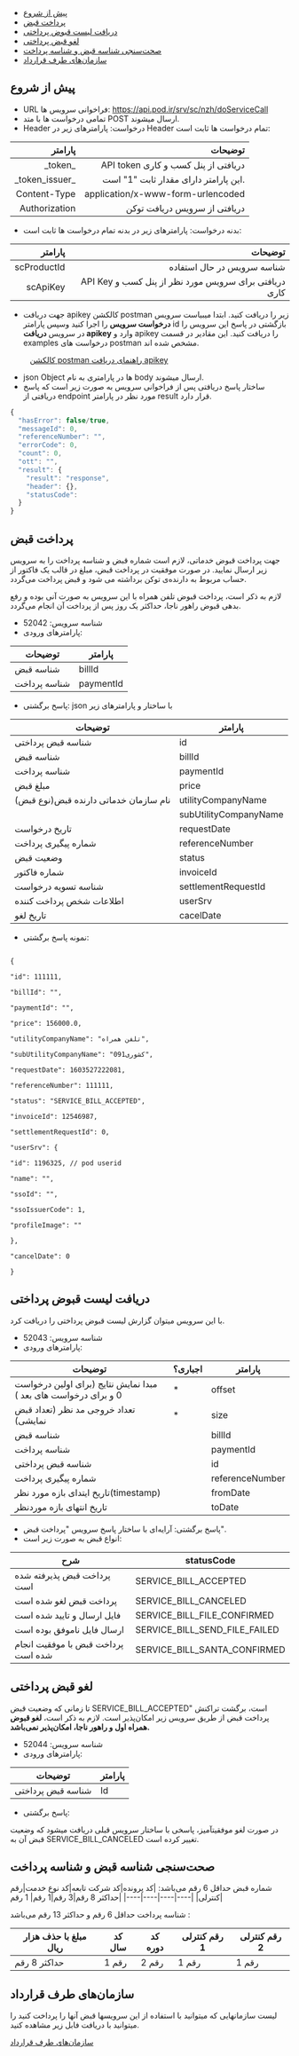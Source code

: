- [پیش از شروع](#menu)
- [پرداخت قبض](#menu)
- [دریافت لیست قبوض پرداختی](#menu)
- [لغو قبض پرداختی](#menu)
- [صحت­‌سنجی شناسه قبض و شناسه پرداخت](#menu)
- [سازمان‌های طرف قرارداد](#menu)

## پیش از شروع
* URL فراخوانی سرویس ها: https://api.pod.ir/srv/sc/nzh/doServiceCall
* تمامی درخواست ها با متد POST ارسال می­شوند.
* Header درخواست:
پارامترهای زیر در Header تمام درخواست ها ثابت است:

|           پارامتر    |    توضیحات                                 |
|----------------------:|---------------------------------------------:|
|    \_token\_    |    API token دریافتی از پنل کسب و کاری    |
|    \_token_issuer\_    |    این پارامتر دارای مقدار ثابت "1" است.    |
|    Content-Type    |    application/x-www-form-urlencoded    |
|   Authorization    |     دریافتی از سرویس دریافت توکن    |

* بدنه درخواست:
پارامترهای زیر در بدنه تمام درخواست ها ثابت است:

|    پارامتر    |    توضیحات    |
|-------------------:|----------------------------------------------------------------:|
|    scProductId    |    شناسه سرویس در حال استفاده    |
|    scApiKey    |    API Key دریافتی برای سرویس مورد   نظر از پنل کسب و کاری     |  

- جهت دریافت apikey کالکشن postman زیر را دریافت کنید. ابتدا میبیاست سرویس **درخواست سرویس** را اجرا کنید وسپس پارامتر id بازگشتی در پاسخ این سرویس را در سرویس **دریافت apikey** وارد و apikey را دریافت کنید. این مقادیر در قسمت examples درخواست های postman مشخص شده اند.  

&nbsp;&nbsp;&nbsp;&nbsp;&nbsp;&nbsp;&nbsp;&nbsp;&nbsp;[کالکشن postman راهنمای دریافت apikey](https://space.pod.ir/file/B9SAPKV6CHX9MUX6?dl=1)

* json Object ها در پارامتری به نام body  ارسال می­شوند.
* ساختار پاسخ دریافتی پس از فراخوانی سرویس به صورت زیر است که پاسخ دریافتی از endpoint  مورد نظر در پارامتر result قرار دارد.

```javascript
{
  "hasError": false/true,
  "messageId": 0,
  "referenceNumber": "",
  "errorCode": 0,
  "count": 0,
  "ott": "",
  "result": {
    "result": "response",
    "header": {},
    "statusCode":
  }
}
```
<div class="box-end">
</div>


## پرداخت قبض

جهت پرداخت قبوض خدماتی، لازم است شماره قبض و شناسه پرداخت را به سرویس زیر ارسال نمایید. در صورت موفقیت در پرداخت قبض، مبلغ در قالب یک فاکتور از حساب مربوط به دارنده‌ی توکن برداشته می شود و قبض پرداخت می‌گردد.

لازم به ذکر است، پرداخت قبوض تلفن همراه با این سرویس به صورت آنی بوده و رفع بدهی قبوض راهور ناجا، حداکثر یک روز پس از پرداخت آن انجام می‌گردد.

- شناسه سرویس: 52042
- پارامترهای ورودی:

|توضیحات|پارامتر|
|-----|-----|
|شناسه قبض|billId|
|شناسه پرداخت|paymentId|

- پاسخ برگشتی: json با ساختار و پارامترهای زیر 

|توضیحات|پارامتر|
|-----|-----|
| شناسه قبض پرداختی|id|
|شناسه قبض|billId|
|شناسه پرداخت|paymentId|
|مبلغ قبض|price|
|نام سازمان خدماتی دارنده قبض(نوع قبض)|utilityCompanyName|
||subUtilityCompanyName|
|تاریخ درخواست|requestDate|
|شماره پیگیری پرداخت|referenceNumber|
|وضعیت قبض|status|
|شماره فاکتور|invoiceId|
|شناسه تسویه درخواست|settlementRequestId|
|اطلاعات شخص پرداخت کننده|userSrv|
|تاریخ لغو|cacelDate|

- نمونه پاسخ برگشتی:

```javacript

{

"id": 111111,

"billId": "",

"paymentId": "",

"price": 156000.0,

"utilityCompanyName": "تلفن همراه",

"subUtilityCompanyName": "کشوری091",

"requestDate": 1603527222081,

"referenceNumber": 111111,

"status": "SERVICE_BILL_ACCEPTED",

"invoiceId": 12546987,

"settlementRequestId": 0,

"userSrv": {

"id": 1196325, // pod userid

"name": "",

"ssoId": "",

"ssoIssuerCode": 1,

"profileImage": ""

},

"cancelDate": 0

}
```

## دریافت لیست قبوض پرداختی

با این سرویس میتوان گزارش لیست قبوض پرداختی را دریافت کرد.

- شناسه سرویس: 52043
- پارامترهای ورودی:

|توضیحات|اجباری؟|پارامتر|
|----|-----|-----|
|مبدا نمایش نتایج (برای اولین درخواست 0 و برای درخواست های بعد )|*|offset|
|تعداد خروجی مد نظر (تعداد قبض نمایشی)|*|size|
| شناسه قبض||billId|
|شناسه پرداخت||paymentId|
|شناسه قبض پرداختی||id|
| شماره پیگیری پرداخت||referenceNumber|
|تاریخ ایتدای بازه مورد نظر(timestamp)||fromDate|
|تاریخ انتهای بازه موردنظر||toDate|


- پاسخ برگشتی: آرایه‌ای با ساختار پاسخ سرویس "پرداخت قبض".
- انواع قبض به صورت زیر است:

|شرح|statusCode|
|----|----|
|پرداخت قبض پذیرفته شده است|SERVICE_BILL_ACCEPTED|
|پرداخت قبض لغو شده است|SERVICE_BILL_CANCELED|
|فایل ارسال و تایید شده است|SERVICE_BILL_FILE_CONFIRMED|
|ارسال فایل ناموفق بوده است|SERVICE_BILL_SEND_FILE_FAILED|
|پرداخت قبض با موفقیت انجام شده است|SERVICE_BILL_SANTA_CONFIRMED|


## لغو قبض پرداختی

 تا زمانی که وضعیت قبض SERVICE_BILL_ACCEPTED"  است، برگشت تراکنش پرداخت قبض از طریق سرویس زیر امکان‌پذیر است.
 لازم به ذکر است، **لغو قبوض همراه اول و راهور ناجا، امکان‌پذیر نمی‌باشد.**

- شناسه سرویس: 52044
- پارامترهای ورودی:

|توضیحات|پارامتر|
|-----|-----|
|شناسه قبض پرداختی|Id|

- پاسخ برگشتی:


در صورت لغو موفقیت­آمیز، پاسخی با ساختار سرویس قبلی دریافت می­شود که وضعیت قبض آن به SERVICE_BILL_CANCELED تغییر کرده است.


## صحت­‌سنجی شناسه قبض و شناسه پرداخت

شماره قبض حداقل 6 رقم می‌باشد:
|کد پرونده|کد شرکت تابعه|کد نوع خدمت|رقم کنترلی|
|----|----|----|----|
|حداکثر 8 رقم|3 رقم|1 رقم| 1 رقم|

  
  


شناسه پرداخت حداقل 6 رقم و حداکثر 13 رقم می‌باشد :

|مبلغ با حذف هزار ریال|کد سال|کد دوره|رقم کنترلی 1|رقم کنترلی 2|
|---|----|----|----|---|
|حداکثر 8 رقم|1 رقم|2 رقم|1 رقم|1 رقم|  
  
  
  


## سازمان‌های طرف قرارداد



لیست سازمانهایی که میتوانید با استفاده از این سرویس­ها قبض آنها را پرداخت کنید را میتوانید با دریافت فابل زیر مشاهده کنید.

[سازمان‌های طرف قرارداد](https://core.pod.ir/nzh/file/?fileId=407735&hashCode=17071b19458-0.07657295653103557)
